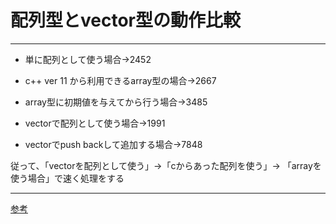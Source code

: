 # 配列型とvector型の動作比較

-----

* 単に配列として使う場合→2452

* c++ ver 11 から利用できるarray型の場合→2667

* array型に初期値を与えてから行う場合→3485

* vectorで配列として使う場合→1991

* vectorでpush backして追加する場合→7848

従って、「vectorを配列として使う」→「cからあった配列を使う」→ 「arrayを使う場合」で速く処理をする

-----

[参考](https://can.hatenadiary.com/entry/2016/07/08/230801)